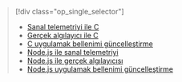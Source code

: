 > [!div class="op_single_selector"]
> * [Sanal telemetriyi ile C](../articles/iot-suite/iot-suite-raspberry-pi-kit-c-get-started-simulator.md)
> * [Gerçek algılayıcı ile C](../articles/iot-suite/iot-suite-raspberry-pi-kit-c-get-started-basic.md)
> * [C uygulamak bellenimi güncelleştirme](../articles/iot-suite/iot-suite-raspberry-pi-kit-c-get-started-advanced.md)
> * [Node.js ile sanal telemetriyi](../articles/iot-suite/iot-suite-raspberry-pi-kit-node-get-started-simulator.md)
> * [Node.js ile gerçek algılayıcısı](../articles/iot-suite/iot-suite-raspberry-pi-kit-node-get-started-basic.md)
> * [Node.js uygulamak bellenimi güncelleştirme](../articles/iot-suite/iot-suite-raspberry-pi-kit-node-get-started-advanced.md)
